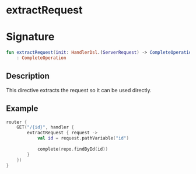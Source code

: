 # extractRequest

# Signature

```kotlin
fun extractRequest(init: HandlerDsl.(ServerRequest) -> CompleteOperation) 
    : CompleteOperation
```

## Description

This directive extracts the request so it can be used directly.

## Example

```kotlin
router {
    GET("/{id}", handler {
        extractRequest { request ->
            val id = request.pathVariable("id")
            
            complete(repo.findById(id))
        }
    })
}
```